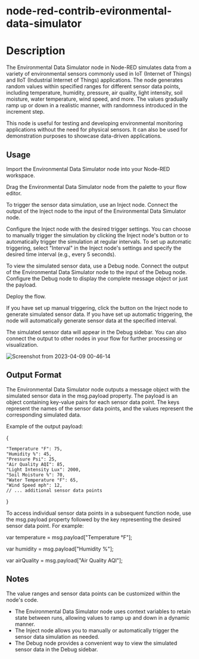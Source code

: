 # node-red-contrib-evironmental-data-simulator

# **Description**

The Environmental Data Simulator node in Node-RED simulates data from a variety of environmental sensors commonly used in IoT (Internet of Things) and IIoT (Industrial Internet of Things) applications. The node generates random values within specified ranges for different sensor data points, including temperature, humidity, pressure, air quality, light intensity, soil moisture, water temperature, wind speed, and more. The values gradually ramp up or down in a realistic manner, with randomness introduced in the increment step.

This node is useful for testing and developing environmental monitoring applications without the need for physical sensors. It can also be used for demonstration purposes to showcase data-driven applications.

## **Usage**

Import the Environmental Data Simulator node into your Node-RED workspace.

Drag the Environmental Data Simulator node from the palette to your flow editor.

To trigger the sensor data simulation, use an Inject node. Connect the output of the Inject node to the input of the Environmental Data Simulator node.

Configure the Inject node with the desired trigger settings. You can choose to manually trigger the simulation by clicking the Inject node's button or to automatically trigger the simulation at regular intervals. To set up automatic triggering, select "Interval" in the Inject node's settings and specify the desired time interval (e.g., every 5 seconds).

To view the simulated sensor data, use a Debug node. Connect the output of the Environmental Data Simulator node to the input of the Debug node. Configure the Debug node to display the complete message object or just the payload.

Deploy the flow.

If you have set up manual triggering, click the button on the Inject node to generate simulated sensor data. If you have set up automatic triggering, the node will automatically generate sensor data at the specified interval.

The simulated sensor data will appear in the Debug sidebar. You can also connect the output to other nodes in your flow for further processing or visualization.

![Screenshot from 2023-04-09 00-46-14](https://user-images.githubusercontent.com/55817901/230754953-689944dd-29b4-4d5e-83f0-4267cf68318a.png)

## **Output Format**

The Environmental Data Simulator node outputs a message object with the simulated sensor data in the msg.payload property. The payload is an object containing key-value pairs for each sensor data point. The keys represent the names of the sensor data points, and the values represent the corresponding simulated data.

Example of the output payload:


{

    "Temperature °F": 75,
    "Humidity %": 45,
    "Pressure Psi": 25,
    "Air Quality AQI": 85,
    "Light Intensity Lux": 2000,
    "Soil Moisture %": 70,
    "Water Temperature °F": 65,
    "Wind Speed mph": 12,
    // ... additional sensor data points

}

To access individual sensor data points in a subsequent function node, use the msg.payload property followed by the key representing the desired sensor data point. For example:

 
var temperature = msg.payload["Temperature °F"];
 
var humidity = msg.payload["Humidity %"];
 
var airQuality = msg.payload["Air Quality AQI"];
 
## **Notes**
The value ranges and sensor data points can be customized within the node's code.
 - The Environmental Data Simulator node uses context variables to retain state between runs, allowing values to ramp up and down in a dynamic manner.
 - The Inject node allows you to manually or automatically trigger the sensor data simulation as needed.
 - The Debug node provides a convenient way to view the simulated sensor data in the Debug sidebar.

